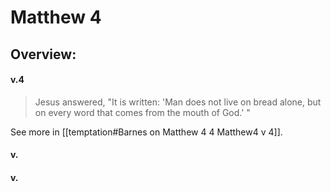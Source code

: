 # Matthew 4

## Overview:



#### v.4
>Jesus answered, "It is written: 'Man does not live on bread alone, but on every word that comes from the mouth of God.' "

See more in [[temptation#Barnes on Matthew 4 4 Matthew4 v 4]].

#### v.
>

#### v.
>

